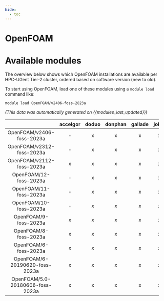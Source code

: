 ```yaml
---
hide:
  - toc
---
```


OpenFOAM
========

# Available modules


The overview below shows which OpenFOAM installations are available per HPC-UGent Tier-2 cluster, ordered based on software version (new to old).

To start using OpenFOAM, load one of these modules using a `module load` command like:

```shell
module load OpenFOAM/v2406-foss-2023a
```

*(This data was automatically generated on {{modules_last_updated}})*  

| |accelgor|doduo|donphan|gallade|joltik|litleo|shinx|
| :---: | :---: | :---: | :---: | :---: | :---: | :---: | :---: |
|OpenFOAM/v2406-foss-2023a|-|x|x|x|x|-|-|
|OpenFOAM/v2312-foss-2023a|-|x|x|x|x|x|x|
|OpenFOAM/v2112-foss-2023a|x|x|x|x|x|x|x|
|OpenFOAM/12-foss-2023a|-|x|x|x|x|x|x|
|OpenFOAM/11-foss-2023a|-|x|x|x|x|x|x|
|OpenFOAM/10-foss-2023a|-|x|x|x|x|x|x|
|OpenFOAM/9-foss-2023a|x|x|x|x|x|x|x|
|OpenFOAM/8-foss-2023a|x|x|x|x|x|x|x|
|OpenFOAM/6-foss-2023a|x|x|x|x|x|x|x|
|OpenFOAM/6-20190620-foss-2023a|x|x|x|x|x|x|x|
|OpenFOAM/5.0-20180606-foss-2023a|x|x|x|x|x|x|x|
